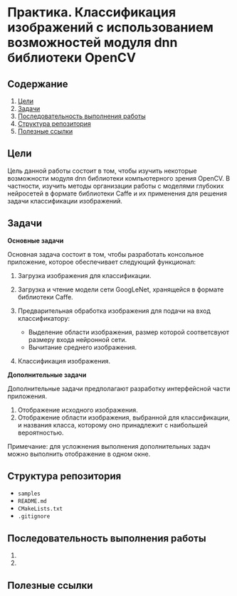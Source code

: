 # Практика. Классификация изображений с использованием возможностей модуля dnn библиотеки OpenCV

## Содержание

1. [Цели](https://github.com/UNN-VMK-Software/opencv-dnn-practice/blob/master/README.md#%D0%A6%D0%B5%D0%BB%D0%B8)
1. [Задачи](https://github.com/UNN-VMK-Software/opencv-dnn-practice/blob/master/README.md#%D0%97%D0%B0%D0%B4%D0%B0%D1%87%D0%B8)
1. [Последовательность выполнения работы](https://github.com/UNN-VMK-Software/opencv-dnn-practice/blob/master/README.md#%D0%9F%D0%BE%D1%81%D0%BB%D0%B5%D0%B4%D0%BE%D0%B2%D0%B0%D1%82%D0%B5%D0%BB%D1%8C%D0%BD%D0%BE%D1%81%D1%82%D1%8C-%D0%B2%D1%8B%D0%BF%D0%BE%D0%BB%D0%BD%D0%B5%D0%BD%D0%B8%D1%8F-%D1%80%D0%B0%D0%B1%D0%BE%D1%82%D1%8B)
1. [Структура репозитория](https://github.com/UNN-VMK-Software/opencv-dnn-practice/blob/master/README.md#%D0%A1%D1%82%D1%80%D1%83%D0%BA%D1%82%D1%83%D1%80%D0%B0-%D1%80%D0%B5%D0%BF%D0%BE%D0%B7%D0%B8%D1%82%D0%BE%D1%80%D0%B8%D1%8F)
1. [Полезные ссылки](https://github.com/UNN-VMK-Software/opencv-dnn-practice/blob/master/README.md#%D0%9F%D0%BE%D0%BB%D0%B5%D0%B7%D0%BD%D1%8B%D0%B5-%D1%81%D1%81%D1%8B%D0%BB%D0%BA%D0%B8)

## Цели

Цель данной работы состоит в том, чтобы изучить некоторые
возможности модуля dnn библиотеки компьютерного зрения OpenCV.
В частности, изучить методы организации работы с моделями
глубоких нейросетей в формате библиотеки Caffe и их
применения для решения задачи классификации изображений.

## Задачи

**Основные задачи**

Основная задача состоит в том, чтобы разработать консольное
приложение, которое обеспечивает следующий функционал:

1. Загрузка изображения для классификации.
1. Загрузка и чтение модели сети GoogLeNet, хранящейся в формате
   библиотеки Caffe.
1. Предварительная обработка изображения для подачи на вход
   классификатору:
   
   - Выделение области изображения, размер которой соответсвуют
     размеру входа нейронной сети.
   - Вычитание среднего изображения.
   
1. Классификация изображения.

**Дополнительные задачи**

Дополнительные задачи предполагают разработку интерфейсной части
приложения.

1. Отображение исходного изображения.
1. Отображение области изображения, выбранной для классификации,
   и названия класса, которому оно принадлежит с наибольшей
   вероятностью.

Примечание: для усложнения выполнения дополнительных задач
можно выполнить отображение в одном окне. 

## Структура репозитория

- `samples`
- `README.md`
- `CMakeLists.txt`
- `.gitignore`

## Последовательность выполнения работы

1.
1.

## Полезные ссылки
